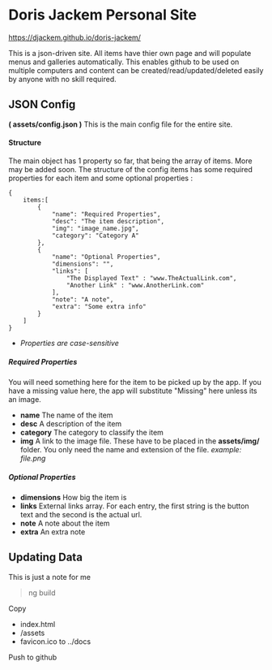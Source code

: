 # Doris Jackem Personal Site
https://djackem.github.io/doris-jackem/

This is a json-driven site.
All items have thier own page and will populate menus and galleries automatically. This enables github to be used on multiple computers and content can be created/read/updated/deleted easily by anyone with no skill required.

## JSON Config
**( assets/config.json )**
This is the main config file for the entire site.
#### Structure
The main object has 1 property so far, that being the array of items. More may be added soon.
The structure of the config items has some required properties for each item and some optional properties :
```
{
    items:[
        {
            "name": "Required Properties",
            "desc": "The item description",
            "img": "image_name.jpg",
            "category": "Category A"
        },
        {
            "name": "Optional Properties",
            "dimensions": "",
            "links": [
                "The Displayed Text" : "www.TheActualLink.com",
                "Another Link" : "www.AnotherLink.com"
            ],
            "note": "A note",
            "extra": "Some extra info"
        }
    ]
}
``````
* *Properties are case-sensitive*
##### Required Properties
You will need something here for the item to be picked up by the app. If you have a missing value here, the app will substitute "Missing" here unless its an image.
- **name** The name of the item
- **desc** A description of the item
- **category** The category to classify the item
- **img** A link to the image file. These have to be placed in the **assets/img/** folder. You only need the name and extension of the file. *example: file.png*

##### Optional Properties
- **dimensions** How big the item is
- **links** External links array. For each entry, the first string is the button text and the second is the actual url.
- **note** A note about the item
- **extra** An extra note

## Updating Data
This is just a note for me

>ng build

Copy 
- index.html
- /assets
- favicon.ico
to ../docs

Push to github


